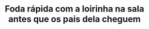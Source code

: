 ---
layout: post
title: Foda rápida com a loirinha na sala antes que os pais dela cheguem
thumb: foda-rapida-com-a-loirinha-na-sala-antes-que-os-pais-dela-cheguem
duration: "07:03"
permalink: /:title
video: https://www.xvideos.com/embedframe/67237167
categories: babe, creampie, girl, amateur, homemade, big-ass, girlfriend, hardsex, couple, big-cockn, atural-tits
---